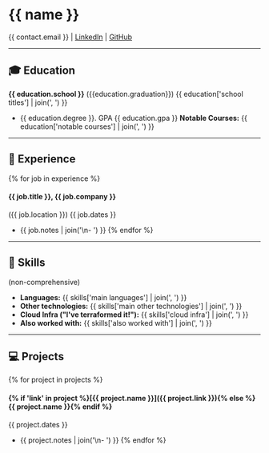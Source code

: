 # {{ name }}

{{ contact.email }} |
[LinkedIn]({{contact.linkedin.link}}) |
[GitHub]({{contact.github.link}})

---

## 🎓 Education
**{{ education.school }}** ({{education.graduation}}) {{ education['school titles'] | join(', ') }}
- {{ education.degree }}. GPA {{ education.gpa }}
**Notable Courses:** {{ education['notable courses'] | join(', ') }}

---

## 💼 Experience
{% for job in experience %}
#### **{{ job.title }}**, {{ job.company }}
({{ job.location }}) {{ job.dates }}
- {{ job.notes | join('\n- ') }}
{% endfor %}

---

## 💪 Skills
(non-comprehensive)

- **Languages:** {{ skills['main languages'] | join(', ') }}
- **Other technologies:** {{ skills['main other technologies'] | join(', ') }}
- **Cloud Infra ("I've terraformed it!"):** {{ skills['cloud infra'] | join(', ') }}
- **Also worked with:** {{ skills['also worked with'] | join(', ') }}

---

## 💻 Projects
{% for project in projects %}
#### **{% if 'link' in project %}[{{ project.name }}]({{ project.link }}){% else %}{{ project.name }}{% endif %}**
{{ project.dates }}
- {{ project.notes | join('\n- ') }}
{% endfor %}
